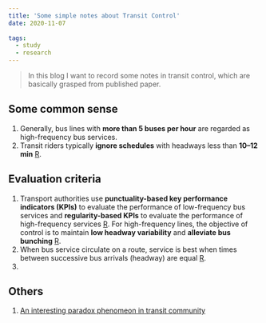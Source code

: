 ```yaml
---
title: 'Some simple notes about Transit Control'
date: 2020-11-07
 
tags:
  - study
  - research
---
```


> In this blog I want to record some notes in transit control, which are basically grasped from published paper.

## Some common sense

1. Generally, bus lines with **more than 5 buses per hour** are regarded as high-frequency bus services.
2. Transit riders typically **ignore schedules** with headways less than **10–12 min** [R](https://www.sciencedirect.com/science/article/pii/S0191261511001676).

## Evaluation criteria

1. Transport authorities use **punctuality-based key performance indicators (KPIs)** to evaluate the performance of low-frequency bus services and **regularity-based KPIs** to evaluate the performance of high-frequency services [R](https://www.tandfonline.com/doi/full/10.1080/21680566.2019.1606743). For high-frequency lines, the objective of control is to maintain **low headway variability** and **alleviate bus bunching** [R](https://orbilu.uni.lu/handle/10993/37878).
2. When bus service circulate on a route, service is best when times between successive bus arrivals (headway) are equal [R](https://www.sciencedirect.com/science/article/pii/S0191261511001676).
3. 

## Others

1. [An interesting paradox phenomeon in transit community](https://jakevdp.github.io/blog/2018/09/13/waiting-time-paradox/)